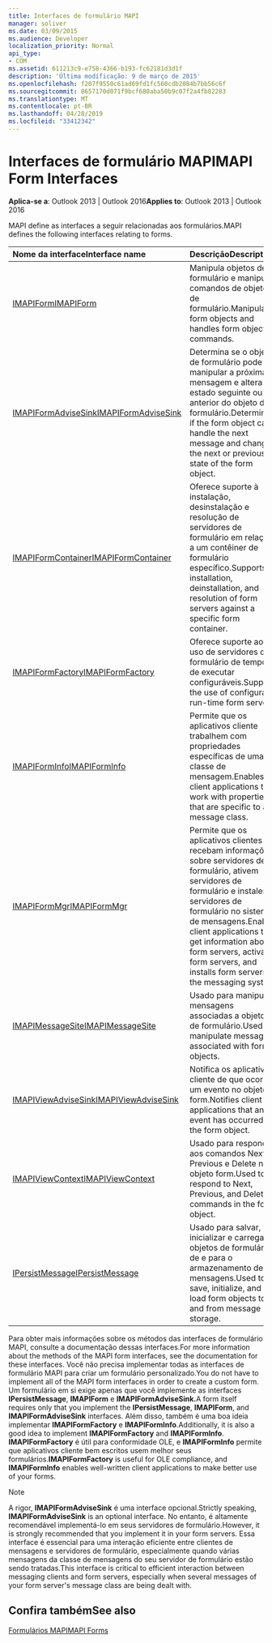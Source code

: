 ```yaml
---
title: Interfaces de formulário MAPI
manager: soliver
ms.date: 03/09/2015
ms.audience: Developer
localization_priority: Normal
api_type:
- COM
ms.assetid: 611213c9-e758-4366-b193-fc62181d3d1f
description: 'Última modificação: 9 de março de 2015'
ms.openlocfilehash: f207f9550c61ad69fd1fc560cdb2084b7bb56c6f
ms.sourcegitcommit: 8657170d071f9bcf680aba50b9c07f2a4fb82283
ms.translationtype: MT
ms.contentlocale: pt-BR
ms.lasthandoff: 04/28/2019
ms.locfileid: "33412342"
---
```

# <a name="mapi-form-interfaces"></a><span data-ttu-id="402e2-103">Interfaces de formulário MAPI</span><span class="sxs-lookup"><span data-stu-id="402e2-103">MAPI Form Interfaces</span></span>

  
  
<span data-ttu-id="402e2-104">**Aplica-se a**: Outlook 2013 | Outlook 2016</span><span class="sxs-lookup"><span data-stu-id="402e2-104">**Applies to**: Outlook 2013 | Outlook 2016</span></span> 
  
<span data-ttu-id="402e2-105">MAPI define as interfaces a seguir relacionadas aos formulários.</span><span class="sxs-lookup"><span data-stu-id="402e2-105">MAPI defines the following interfaces relating to forms.</span></span>
  
|<span data-ttu-id="402e2-106">**Nome da interface**</span><span class="sxs-lookup"><span data-stu-id="402e2-106">**Interface name**</span></span>|<span data-ttu-id="402e2-107">**Descrição**</span><span class="sxs-lookup"><span data-stu-id="402e2-107">**Description**</span></span>|
|:-----|:-----|
|[<span data-ttu-id="402e2-108">IMAPIForm</span><span class="sxs-lookup"><span data-stu-id="402e2-108">IMAPIForm</span></span>](imapiformiunknown.md) <br/> |<span data-ttu-id="402e2-109">Manipula objetos de formulário e manipula comandos de objeto de formulário.</span><span class="sxs-lookup"><span data-stu-id="402e2-109">Manipulates form objects and handles form object commands.</span></span>  <br/> |
|[<span data-ttu-id="402e2-110">IMAPIFormAdviseSink</span><span class="sxs-lookup"><span data-stu-id="402e2-110">IMAPIFormAdviseSink</span></span>](imapiformadvisesinkiunknown.md) <br/> |<span data-ttu-id="402e2-111">Determina se o objeto de formulário pode manipular a próxima mensagem e altera o estado seguinte ou anterior do objeto de formulário.</span><span class="sxs-lookup"><span data-stu-id="402e2-111">Determines if the form object can handle the next message and changes the next or previous state of the form object.</span></span>  <br/> |
|[<span data-ttu-id="402e2-112">IMAPIFormContainer</span><span class="sxs-lookup"><span data-stu-id="402e2-112">IMAPIFormContainer</span></span>](imapiformcontaineriunknown.md) <br/> |<span data-ttu-id="402e2-113">Oferece suporte à instalação, desinstalação e resolução de servidores de formulário em relação a um contêiner de formulário específico.</span><span class="sxs-lookup"><span data-stu-id="402e2-113">Supports installation, deinstallation, and resolution of form servers against a specific form container.</span></span>  <br/> |
|[<span data-ttu-id="402e2-114">IMAPIFormFactory</span><span class="sxs-lookup"><span data-stu-id="402e2-114">IMAPIFormFactory</span></span>](imapiformfactoryiunknown.md) <br/> |<span data-ttu-id="402e2-115">Oferece suporte ao uso de servidores de formulário de tempo de executar configuráveis.</span><span class="sxs-lookup"><span data-stu-id="402e2-115">Supports the use of configurable run-time form servers.</span></span>  <br/> |
|[<span data-ttu-id="402e2-116">IMAPIFormInfo</span><span class="sxs-lookup"><span data-stu-id="402e2-116">IMAPIFormInfo</span></span>](imapiforminfoimapiprop.md) <br/> |<span data-ttu-id="402e2-117">Permite que os aplicativos cliente trabalhem com propriedades específicas de uma classe de mensagem.</span><span class="sxs-lookup"><span data-stu-id="402e2-117">Enables client applications to work with properties that are specific to a message class.</span></span>  <br/> |
|[<span data-ttu-id="402e2-118">IMAPIFormMgr</span><span class="sxs-lookup"><span data-stu-id="402e2-118">IMAPIFormMgr</span></span>](imapiformmgriunknown.md) <br/> |<span data-ttu-id="402e2-119">Permite que os aplicativos clientes recebam informações sobre servidores de formulário, ativem servidores de formulário e instalem servidores de formulário no sistema de mensagens.</span><span class="sxs-lookup"><span data-stu-id="402e2-119">Enables client applications to get information about form servers, activates form servers, and installs form servers in the messaging system.</span></span>  <br/> |
|[<span data-ttu-id="402e2-120">IMAPIMessageSite</span><span class="sxs-lookup"><span data-stu-id="402e2-120">IMAPIMessageSite</span></span>](imapimessagesiteiunknown.md) <br/> |<span data-ttu-id="402e2-121">Usado para manipular mensagens associadas a objetos de formulário.</span><span class="sxs-lookup"><span data-stu-id="402e2-121">Used to manipulate messages associated with form objects.</span></span>  <br/> |
|[<span data-ttu-id="402e2-122">IMAPIViewAdviseSink</span><span class="sxs-lookup"><span data-stu-id="402e2-122">IMAPIViewAdviseSink</span></span>](imapiviewadvisesinkiunknown.md) <br/> |<span data-ttu-id="402e2-123">Notifica os aplicativos cliente de que ocorreu um evento no objeto form.</span><span class="sxs-lookup"><span data-stu-id="402e2-123">Notifies client applications that an event has occurred in the form object.</span></span>  <br/> |
|[<span data-ttu-id="402e2-124">IMAPIViewContext</span><span class="sxs-lookup"><span data-stu-id="402e2-124">IMAPIViewContext</span></span>](imapiviewcontextiunknown.md) <br/> |<span data-ttu-id="402e2-125">Usado para responder aos comandos Next, Previous e Delete no objeto form.</span><span class="sxs-lookup"><span data-stu-id="402e2-125">Used to respond to Next, Previous, and Delete commands in the form object.</span></span>  <br/> |
|[<span data-ttu-id="402e2-126">IPersistMessage</span><span class="sxs-lookup"><span data-stu-id="402e2-126">IPersistMessage</span></span>](ipersistmessageiunknown.md) <br/> |<span data-ttu-id="402e2-127">Usado para salvar, inicializar e carregar objetos de formulário de e para o armazenamento de mensagens.</span><span class="sxs-lookup"><span data-stu-id="402e2-127">Used to save, initialize, and load form objects to and from message storage.</span></span>  <br/> |
   
<span data-ttu-id="402e2-128">Para obter mais informações sobre os métodos das interfaces de formulário MAPI, consulte a documentação dessas interfaces.</span><span class="sxs-lookup"><span data-stu-id="402e2-128">For more information about the methods of the MAPI form interfaces, see the documentation for these interfaces.</span></span> <span data-ttu-id="402e2-129">Você não precisa implementar todas as interfaces de formulário MAPI para criar um formulário personalizado.</span><span class="sxs-lookup"><span data-stu-id="402e2-129">You do not have to implement all of the MAPI form interfaces in order to create a custom form.</span></span> <span data-ttu-id="402e2-130">Um formulário em si exige apenas que você implemente as interfaces **IPersistMessage**, **IMAPIForm** e **IMAPIFormAdviseSink.**</span><span class="sxs-lookup"><span data-stu-id="402e2-130">A form itself requires only that you implement the **IPersistMessage**, **IMAPIForm**, and **IMAPIFormAdviseSink** interfaces.</span></span> <span data-ttu-id="402e2-131">Além disso, também é uma boa ideia implementar **IMAPIFormFactory** e **IMAPIFormInfo**.</span><span class="sxs-lookup"><span data-stu-id="402e2-131">Additionally, it is also a good idea to implement **IMAPIFormFactory** and **IMAPIFormInfo**.</span></span> <span data-ttu-id="402e2-132">**IMAPIFormFactory** é útil para conformidade OLE, e **IMAPIFormInfo** permite que aplicativos cliente bem escritos usem melhor seus formulários.</span><span class="sxs-lookup"><span data-stu-id="402e2-132">**IMAPIFormFactory** is useful for OLE compliance, and **IMAPIFormInfo** enables well-written client applications to make better use of your forms.</span></span> 
  
> [!NOTE]
> <span data-ttu-id="402e2-133">A rigor, **IMAPIFormAdviseSink** é uma interface opcional.</span><span class="sxs-lookup"><span data-stu-id="402e2-133">Strictly speaking, **IMAPIFormAdviseSink** is an optional interface.</span></span> <span data-ttu-id="402e2-134">No entanto, é altamente recomendável implementá-lo em seus servidores de formulário.</span><span class="sxs-lookup"><span data-stu-id="402e2-134">However, it is strongly recommended that you implement it in your form servers.</span></span> <span data-ttu-id="402e2-135">Essa interface é essencial para uma interação eficiente entre clientes de mensagens e servidores de formulário, especialmente quando várias mensagens da classe de mensagens do seu servidor de formulário estão sendo tratadas.</span><span class="sxs-lookup"><span data-stu-id="402e2-135">This interface is critical to efficient interaction between messaging clients and form servers, especially when several messages of your form server's message class are being dealt with.</span></span> 
  
## <a name="see-also"></a><span data-ttu-id="402e2-136">Confira também</span><span class="sxs-lookup"><span data-stu-id="402e2-136">See also</span></span>



[<span data-ttu-id="402e2-137">Formulários MAPI</span><span class="sxs-lookup"><span data-stu-id="402e2-137">MAPI Forms</span></span>](mapi-forms.md)

